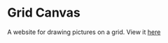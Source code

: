 # Grid Canvas

A website for drawing pictures on a grid. View it [here](https://gridcanvas.netlify.app/)
